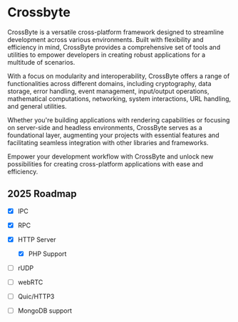 # Crossbyte
CrossByte is a versatile cross-platform framework designed to streamline development across various environments. Built with flexibility and efficiency in mind, CrossByte provides a comprehensive set of tools and utilities to empower developers in creating robust applications for a multitude of scenarios.

With a focus on modularity and interoperability, CrossByte offers a range of functionalities across different domains, including cryptography, data storage, error handling, event management, input/output operations, mathematical computations, networking, system interactions, URL handling, and general utilities.

Whether you're building applications with rendering capabilities or focusing on server-side and headless environments, CrossByte serves as a foundational layer, augmenting your projects with essential features and facilitating seamless integration with other libraries and frameworks.

Empower your development workflow with CrossByte and unlock new possibilities for creating cross-platform applications with ease and efficiency.


## 2025 Roadmap
- [x] IPC
- [x] RPC
- [x] HTTP Server
  - [x] PHP Support 
- [ ] rUDP
- [ ] webRTC
- [ ] Quic/HTTP3
- [ ] MongoDB support

